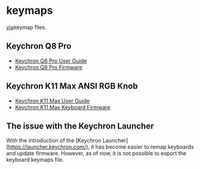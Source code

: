 # keymaps

[via](https://usevia.app/)keymap files.

## Keychron Q8 Pro

- [Keychron Q8 Pro User Guide](https://www.keychron.com/pages/keychron-q8-pro-user-guide)
- [Keychron Q8 Pro Firmware](https://www.keychron.com/pages/how-to-factory-reset-or-flash-your-qmk-via-enabled-keychron-q8-pro-keyboard)

## Keychron K11 Max ANSI RGB Knob

- [Keychron K11 Max User Guide](https://www.keychron.com/pages/keychron-k11-max-user-guide)
- [Keychron K11 Max Keyboard Firmware](https://www.keychron.com/pages/firmware-and-json-files-of-the-keychron-qmk-k-pro-and-k-max-series-keyboards)

## The issue with the Keychron Launcher

With the introduction of the [Keychron Launcher][https://launcher.keychron.com/), it has become easier to remap keyboards and update firmware. However, as of now, it is not possible to export the keyboard keymaps file.

